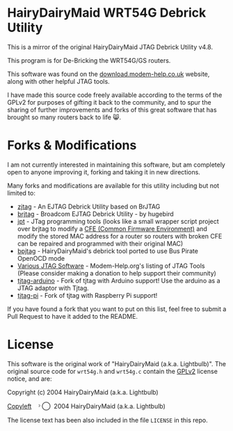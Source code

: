 HairyDairyMaid WRT54G Debrick Utility
=====================================

This is a mirror of the original HairyDairyMaid JTAG Debrick Utility v4.8.

This program is for De-Bricking the WRT54G/GS routers.

This software was found on the [download.modem-help.co.uk][1] website, along with other helpful JTAG tools.

I have made this source code freely available according to the terms of the GPLv2 
for purposes of gifting it back to the community, and to spur the sharing of further improvements and 
forks of this great software that has brought so many routers back to life :smile_cat:.

Forks & Modifications
=====================

I am not currently interested in maintaining this software, but am completely open to anyone improving it,
forking and taking it in new directions.

Many forks and modifications are available for this utility including but not limited to:

 - [zjtag][4] - An EJTAG Debrick Utility based on BrJTAG
 - [brjtag][5] - Broadcom EJTAG Debrick Utility - by hugebird
 - [jpt][6] - JTag programming tools (looks like a small wrapper script project over brjtag to modify a [CFE (Common Firmware Environment)][7] and modify the stored MAC address for a router so routers with broken CFE can be repaired and programmed with their original MAC)
 - [bpjtag][8] - HairyDairyMaid's debrick tool ported to use Bus Pirate OpenOCD mode
 - [Various JTAG Software][9] - Modem-Help.org's listing of JTAG Tools (Please consider making a donation to help support their community)
 - [tjtag-arduino][10] - Fork of tjtag with Arduino support! Use the arduino as a JTAG adaptor with Tjtag.
 - [tjtag-pi][11] - Fork of tjtag with Raspberry Pi support! 

If you have found a fork that you want to put on this list, feel free to submit a Pull Request to have it added to the README.

License
=======

This software is the original work of "HairyDairyMaid (a.k.a. Lightbulb)".  The original source code for `wrt54g.h` and `wrt54g.c`
contain the [GPLv2][2] license notice, and are:

Copyright (c) 2004 HairyDairyMaid (a.k.a. Lightbulb)

[Copyleft][3] &nbsp;&nbsp; ᵓ ⃝  &nbsp;2004 HairyDairyMaid (a.k.a. Lightbulb)

The license text has been also included in the file `LICENSE` in this repo.

[1]: http://download.modem-help.co.uk/utilities/JTAG/Software/
[2]: http://choosealicense.com/licenses/gpl-2.0/
[3]: http://en.wikipedia.org/wiki/Copyleft
[4]: https://github.com/zoobab/zjtag "EJTAG Debrick Utility based on BrJTAG"
[5]: http://www.codeforge.com/article/211104
[6]: https://github.com/beoran/jpt
[7]: http://www.tiaowiki.com/w/Debrick_Routers_Using_JTAG_Cable#Common_Firmware_Environment_.28CFE.29
[8]: https://github.com/notch/bpjtag
[9]: http://download.modem-help.co.uk/utilities/JTAG/Software/
[10]: https://github.com/trinitronx/tjtag-arduino
[11]: https://github.com/oxplot/tjtag-pi
